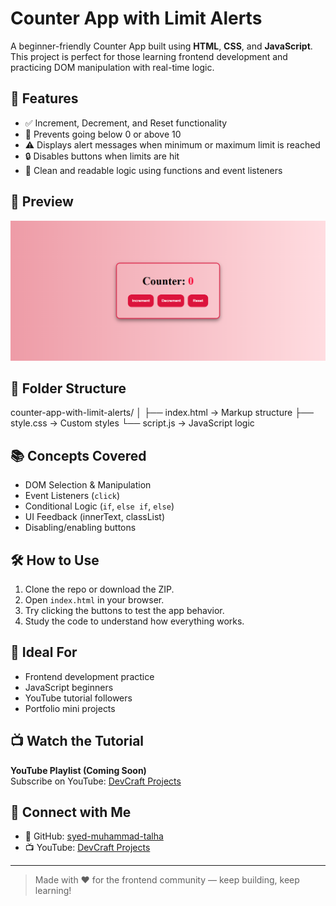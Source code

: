 # Counter App with Limit Alerts

A beginner-friendly Counter App built using **HTML**, **CSS**, and **JavaScript**. This project is perfect for those learning frontend development and practicing DOM manipulation with real-time logic.

## 🚀 Features

- ✅ Increment, Decrement, and Reset functionality
- 🚫 Prevents going below 0 or above 10
- ⚠️ Displays alert messages when minimum or maximum limit is reached
- 🔒 Disables buttons when limits are hit
- 🧠 Clean and readable logic using functions and event listeners

## 📸 Preview

![Counter App Screenshot](screenshot.png)

## 📁 Folder Structure

counter-app-with-limit-alerts/
│
├── index.html → Markup structure
├── style.css → Custom styles
└── script.js → JavaScript logic


## 📚 Concepts Covered

- DOM Selection & Manipulation
- Event Listeners (`click`)
- Conditional Logic (`if`, `else if`, `else`)
- UI Feedback (innerText, classList)
- Disabling/enabling buttons

## 🛠️ How to Use

1. Clone the repo or download the ZIP.
2. Open `index.html` in your browser.
3. Try clicking the buttons to test the app behavior.
4. Study the code to understand how everything works.

## 🎯 Ideal For

- Frontend development practice
- JavaScript beginners
- YouTube tutorial followers
- Portfolio mini projects

## 📺 Watch the Tutorial

**YouTube Playlist (Coming Soon)**  
Subscribe on YouTube: [DevCraft Projects](https://www.youtube.com/@devcraftprojects)

## 🔗 Connect with Me

- 💼 GitHub: [syed-muhammad-talha](https://github.com/syed-muhammad-talha)
- 📺 YouTube: [DevCraft Projects](https://www.youtube.com/@devcraftprojects)

---

> Made with ❤️ for the frontend community — keep building, keep learning!
